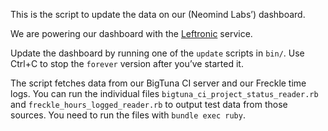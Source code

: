 This is the script to update the data on our (Neomind Labs’) dashboard.

We are powering our dashboard with the [Leftronic](https://www.leftronic.com/) service.

Update the dashboard by running one of the `update` scripts in `bin/`. Use Ctrl+C to stop the `forever` version after you’ve started it.

The script fetches data from our BigTuna CI server and our Freckle time logs. You can run the individual files `bigtuna_ci_project_status_reader.rb` and `freckle_hours_logged_reader.rb` to output test data from those sources. You need to run the files with `bundle exec ruby`.
